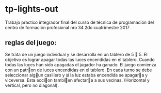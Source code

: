 # tp-lights-out

Trabajo practico integrador final del curso de técnica  de programación del centro de formación profesional nro 34 2do cuatrimestre 2017


## reglas del juego:

Se trata de un juego individual y se desarrolla en un tablero de 5  5. El
objetivo es lograr apagar todas las luces encendidas en el tablero. Cuando
todas las luces han sido apagadas el jugador ha ganado.
El juego comienza con un patron de luces encendidas en el tablero. En
cada turno se debe seleccionar algun casillero y si la luz estaba encendida se
apagara y viceversa. Esta accion tambien afectara a sus vecinas. (Horizontal
y vertical, pero no diagonal).